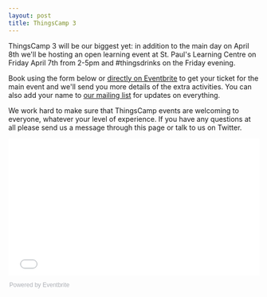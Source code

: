 ```yaml
---
layout: post
title: ThingsCamp 3
---
```


ThingsCamp 3 will be our biggest yet: in addition to the main day on April 8th we'll be hosting an open learning event at St. Paul's Learning Centre on Friday April 7th from 2-5pm and #thingsdrinks on the Friday evening.

Book using the form below or [directly on Eventbrite](thingscamp3.eventbrite.co.uk) to get your ticket for the main event and we'll send you more details of the extra activities. You can also add your name to [our mailing list](http://eepurl.com/czoUJv) for updates on everything.

We work hard to make sure that ThingsCamp events are welcoming to everyone, whatever your level of experience. If you have any questions at all please send us a message through this page or talk to us on Twitter.

<div style="width:100%; text-align:left;"><iframe src="//eventbrite.co.uk/tickets-external?eid=31631783516&ref=etckt" frameborder="0" height="275" width="100%" vspace="0" hspace="0" marginheight="5" marginwidth="5" scrolling="auto" allowtransparency="true"></iframe><div style="font-family:Helvetica, Arial; font-size:12px; padding:10px 0 5px; margin:2px; width:100%; text-align:left;" ><a class="powered-by-eb" style="color: #ADB0B6; text-decoration: none;" target="_blank" href="http://www.eventbrite.co.uk/">Powered by Eventbrite</a></div></div>
